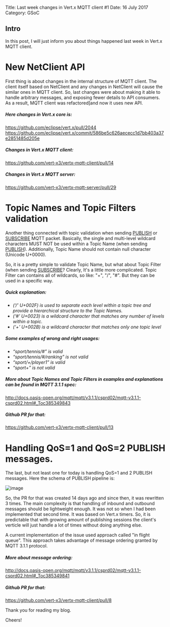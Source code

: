Title: Last week changes in Vert.x MQTT client #1
Date: 16 July 2017
Category: GSoC

## Intro

In this post, I will just inform you about things happened last week in Vert.x MQTT client.

# New NetClient API

First thing is about changes in the internal structure of MQTT client. The client itself based on NetClient and any changes in NetClient will cause the similar ones in MQTT client. So, last changes were about making it able to handle arbitrary messages, and exposing fewer details to API consumers. As a result, MQTT client was refactored]and now it uses new API.

##### Here changes in Vert.x core is:

https://github.com/eclipse/vert.x/pull/2044 https://github.com/eclipse/vert.x/commit/586be5c626aececc1d7bb403a37e2851485d205e

##### Changes in Vert.x MQTT client:

https://github.com/vert-x3/vertx-mqtt-client/pull/14

##### Changes in Vert.x MQTT server:

https://github.com/vert-x3/vertx-mqtt-server/pull/29

# Topic Names and Topic Filters validation
Another thing connected with topic validation when sending [PUBLISH](http://docs.oasis-open.org/mqtt/mqtt/v3.1.1/csprd02/mqtt-v3.1.1-csprd02.html#_Toc385349773) or [SUBSCRIBE](http://docs.oasis-open.org/mqtt/mqtt/v3.1.1/csprd02/mqtt-v3.1.1-csprd02.html#_Toc385349799) MQTT packet. Basically, the single and multi-level wildcard characters MUST NOT be used within a Topic Name (when sending [PUBLISH](http://docs.oasis-open.org/mqtt/mqtt/v3.1.1/csprd02/mqtt-v3.1.1-csprd02.html#_Toc385349773)). Additionally, Topic Name should not contain null character (Unicode U+0000).

So, it is a pretty simple to validate Topic Name, but what about Topic Filter (when sending [SUBSCRIBE](http://docs.oasis-open.org/mqtt/mqtt/v3.1.1/csprd02/mqtt-v3.1.1-csprd02.html#_Toc385349799)? Clearly, It's a little more complicated. Topic Filter can contains all of wildcards, so like: "+", "/", "#". But they can be used in a specific way.

##### Quick explanation:

* *(‘/’ U+002F) is used to separate each level within a topic tree and provide a hierarchical structure to the Topic Names.*
* *(‘#’ U+0023) is a wildcard character that matches any number of levels within a topic.*
* *(‘+’ U+002B) is a wildcard character that matches only one topic level*

##### Some examples of wrong and right usages:

* *“sport/tennis/#” is valid*
* *“sport/tennis/#/ranking” is not valid*
* *“sport/+/player1” is valid*
* *“sport+” is not valid*

##### More about Topic Names and Topic Filters in examples and explanations can be found in MQTT 3.1.1 spec:

http://docs.oasis-open.org/mqtt/mqtt/v3.1.1/csprd02/mqtt-v3.1.1-csprd02.html#_Toc385349843

##### Github PR for that:

https://github.com/vert-x3/vertx-mqtt-client/pull/13


# Handling QoS=1 and QoS=2 PUBLISH messages.
The last, but not least one for today is handling QoS=1 and 2 PUBLISH messages. Here the schema of PUBLISH pipeline is:

![image](https://user-images.githubusercontent.com/16746106/28243056-893190be-69c6-11e7-95ea-556aea29a634.png)

So, the PR for that was created 14 days ago and since then, it was rewritten 3 times. The main complexity is that handling of inbound and outbound messages should be lightweight enough. It was not so when I had been implemented that second time. It was based on Vert.x timers. So, it is predictable that with growing amount of publishing sessions the client's verticle will just handle a lot of times without doing anything else.

A current implementation of the issue used approach called "in flight queue". This approach takes advantage of message ordering granted by MQTT 3.1.1 protocol.

##### More about message ordering:

http://docs.oasis-open.org/mqtt/mqtt/v3.1.1/csprd02/mqtt-v3.1.1-csprd02.html#_Toc385349841

##### Github PR for that:

https://github.com/vert-x3/vertx-mqtt-client/pull/8

Thank you for reading my blog.

Cheers!